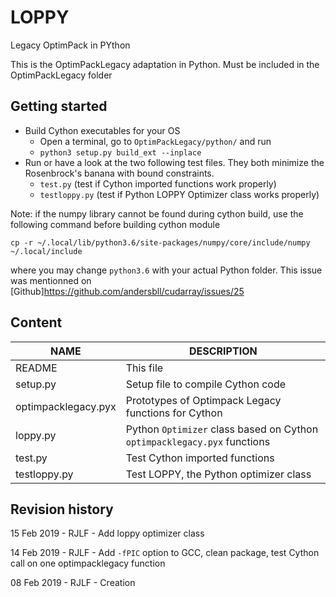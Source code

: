 # LOPPY

Legacy OptimPack in PYthon

This is the OptimPackLegacy adaptation in Python. Must be included in the OptimPackLegacy folder

## Getting started

* Build Cython executables for your OS
  * Open a terminal, go to `OptimPackLegacy/python/` and run
  * `python3 setup.py build_ext --inplace`
* Run or have a look at the two following test files. They both minimize the Rosenbrock's banana with bound constraints.
  * `test.py` (test if Cython imported functions work properly)
  * `testloppy.py` (test if Python LOPPY Optimizer class works properly)

Note: if the numpy library cannot be found during cython build, use the following command before building cython module

`cp -r ~/.local/lib/python3.6/site-packages/numpy/core/include/numpy ~/.local/include`

where you may change `python3.6` with your actual Python folder. This issue was mentionned on [Github]<https://github.com/andersbll/cudarray/issues/25>

## Content

| NAME                              | DESCRIPTION                                                              |
|-----------------------------------|--------------------------------------------------------------------------|
| README                            | This file                                                                |
| setup.py                          | Setup file to compile Cython code                                        |
| optimpacklegacy.pyx               | Prototypes of Optimpack Legacy functions for Cython                      |
| loppy.py                          | Python `Optimizer` class based on Cython `optimpacklegacy.pyx` functions |
| test.py                           | Test Cython imported functions                                           |
| testloppy.py                      | Test LOPPY, the Python optimizer class                                   |

## Revision history

15 Feb 2019 - RJLF - Add loppy optimizer class

14 Feb 2019 - RJLF - Add `-fPIC` option to GCC, clean package, test Cython call on one optimpacklegacy function
                     
08 Feb 2019 - RJLF - Creation



